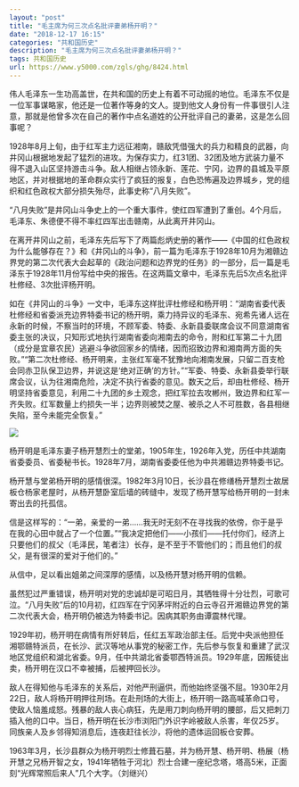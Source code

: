 ```yaml
---
layout: "post"
title: "毛主席为何三次点名批评妻弟杨开明？"
date: "2018-12-17 16:15"
categories: "共和国历史"
description: "毛主席为何三次点名批评妻弟杨开明？"
tags: 共和国历史
url: https://www.y5000.com/zgls/ghg/8424.html
---
```






伟人毛泽东一生功高盖世，在共和国的历史上有着不可动摇的地位。毛泽东不仅是一位军事谋略家，他还是一位著作等身的文人。提到他文人身份有一件事很引人注意，那就是他曾多次在自己的著作中点名道姓的公开批评自己的妻弟，这是怎么回事呢？

1928年8月上旬，由于红军主力远征湘南，赣敌凭借强大的兵力和精良的武器，向井冈山根据地发起了猛烈的进攻。为保存实力，红31团、32团及地方武装力量不得不退入山区坚持游击斗争。敌人相继占领永新、莲花、宁冈，边界的县城及平原地区，并对根据地的革命群众实行了疯狂的报复，白色恐怖遍及边界城乡，党的组织和红色政权大部分损失殆尽，此事史称“八月失败”。

“八月失败”是井冈山斗争史上的一个重大事件，使红四军遭到了重创。4个月后，毛泽东、朱德便不得不率红四军出击赣南，从此离开井冈山。

在离开井冈山之前，毛泽东先后写下了两篇彪炳史册的著作——《中国的红色政权为什么能够存在？》和《井冈山的斗争》，前一篇为毛泽东于1928年10月为湘赣边界党的第二次代表大会起草的《政治问题和边界党的任务》的一部分，后一篇是毛泽东于1928年11月份写给中央的报告。在这两篇文章中，毛泽东先后5次点名批评杜修经、3次批评杨开明。

如在《井冈山的斗争》一文中，毛泽东这样批评杜修经和杨开明：“湖南省委代表杜修经和省委派充边界特委书记的杨开明，乘力持异议的毛泽东、宛希先诸人远在永新的时候，不察当时的环境，不顾军委、特委、永新县委联席会议不同意湖南省委主张的决议，只知形式地执行湖南省委向湘南去的命令，附和红军第二十九团（成分是宜章农民）逃避斗争欲回家乡的情绪，因而招致边界和湘南两方面的失败。”“第二次杜修经、杨开明来，主张红军毫不犹豫地向湘南发展，只留二百支枪会同赤卫队保卫边界，并说这是‘绝对正确’的方针。”“军委、特委、永新县委举行联席会议，认为往湘南危险，决定不执行省委的意见。数天之后，却由杜修经、杨开明坚持省委意见，利用二十九团的乡土观念，把红军拉去攻郴州，致边界和红军一齐失败。红军数量上约损失一半；边界则被焚之屋、被杀之人不可胜数，各县相继失陷，至今未能完全恢复。”

![](https://img.y5000.com/uploads/allimg/161227/132450B26-0.jpg)

杨开明是毛泽东妻子杨开慧烈士的堂弟，1905年生，1926年入党，历任中共湖南省委委员、省委秘书长。1928年7月，湖南省委委任他为中共湘赣边界特委书记。

杨开慧与堂弟杨开明的感情很深。1982年3月10日，长沙县在修缮杨开慧烈士故居板仓杨家老屋时，从杨开慧卧室后墙的砖缝中，发现了杨开慧写给杨开明的一封未寄出去的托孤信。

信是这样写的：“一弟，亲爱的一弟……我无时无刻不在寻找我的依傍，你于是乎在我的心田中就占了一个位置。”“我决定把他们——小孩们——托付你们，经济上只要他们的叔父（毛泽民，笔者注）长存，是不至于不管他们的；而且他们的叔父，是有很深的爱对于他们的。”

从信中，足以看出姐弟之间深厚的感情，以及杨开慧对杨开明的信赖。

虽然犯过严重错误，杨开明对党的忠诚却是可昭日月，其牺牲得十分壮烈，可歌可泣。“八月失败”后的10月初，红四军在宁冈茅坪附近的白云寺召开湘赣边界党的第二次代表大会，杨开明仍被选为特委书记。因病其职务由谭震林代理。

1929年初，杨开明在病情有所好转后，任红五军政治部主任。后党中央派他担任湘鄂赣特派员，在长沙、武汉等地从事党的秘密工作，先后参与恢复和重建了武汉地区党组织和湖北省委。9月，任中共湖北省委鄂西特派员。1929年底，因叛徒出卖，杨开明在汉口不幸被捕，后被押回长沙。

敌人在得知他与毛泽东的关系后，对他严刑逼供，而他始终坚强不屈。1930年2月22日，敌人将杨开明押往刑场。在赴刑场的大街上，杨开明一路高喊革命口号，使敌人恼羞成怒。残暴的敌人丧心病狂，先是用刀刺向杨开明的腰部，后又把刺刀插入他的口中。当日，杨开明在长沙市浏阳门外识字岭被敌人杀害，年仅25岁。同族亲人及乡邻得知消息后，连夜赶往长沙，将他的遗体运回板仓安葬。

1963年3月，长沙县群众为杨开明烈士修葺石墓，并为杨开慧、杨开明、杨展（杨开慧之兄杨开智之女，1941年牺牲于河北）烈士合建一座纪念塔，塔高5米，正面刻“光辉常照后来人”几个大字。（刘继兴）
